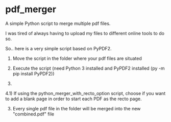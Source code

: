 # pdf_merger
A simple Python script to merge multiple pdf files.

I was tired of always having to upload my files to different online tools to do so.

So.. here is a very simple script based on PyPDF2.

1) Move the script in the folder where your pdf files are situated

2) Execute the script (need Python 3 installed and PyPDF2 installed (py -m pip install PyPDF2))
3) 
4.1) If using the  python_merger_with_recto_option script, choose if you want to add a blank page in order to start each PDF as the recto page.

3) Every single pdf file in the folder will be merged into the new "combined.pdf" file
